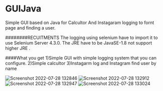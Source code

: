 # GUIJava
Simple GUI based on Java for Calcultor And Instagaram logging to fornt page and finding a user.


########RECUITMENTS
The logging using selenium have to import it to use Selenium Server 4.3.0.
The JRE have to be JavaSE-1.8 not support higher JRE .


####What you get 
1)Simple GUI with simple logging system that you can configure.
2)Simple calcultor
3)Instagarm log and Instagram find user by name


![Screenshot 2022-07-28 132846](https://user-images.githubusercontent.com/87165144/181485965-a7a28d86-0144-4b3a-a757-e663b24c677a.jpg)
![Screenshot 2022-07-28 132912](https://user-images.githubusercontent.com/87165144/181485973-6f22b1e5-3b24-449f-a73e-2a834717dc45.jpg)
![Screenshot 2022-07-28 132947](https://user-images.githubusercontent.com/87165144/181485980-1662b65f-c98e-475f-b0bb-401c7d928ae6.jpg)
![Screenshot 2022-07-28 133024](https://user-images.githubusercontent.com/87165144/181485989-e451620f-7e4a-4507-ba2c-6a68d4c3a122.jpg)
